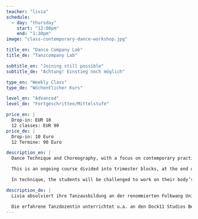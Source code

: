 ```yaml
---
teacher: "livia"
schedule:
  - day: "thursday"
    start: "12:00pm"
    end: "1:30pm"
image: "class-contemporary-dance-workshop.jpg"

title_en: "Dance Company Lab"
title_de: "Tanzcompany Lab"

subtitle_en: "Joining still possible"
subtitle_de: "Achtung! Einstieg noch möglich"

type_en: "Weekly Class"
type_de: "Wöchentlicher Kurs"

level_en: "Advanced"
level_de: "Fortgeschritten/Mittelstufe"

price_en: |
  Drop-in: EUR 10  
  12 classes: EUR 90
price_de: |
  Drop-in: 10 Euro  
  12 Termine: 90 Euro

description_en: |
  Dance Technique and Choreography, with a focus on contemporary practices and performance:

  This is an ongoing course divided into trimester blocks, at the end of each block a Studio Performance will be presented. The idea of this course is to experience a Dance company-similar dynamic: Beginning with a dance technique warm up, then working on a choreographic creative process (rehearsal) to finally show the results of it.

  In technique, the students will be challenged to work on their body’s alignment and increase coordination and strength abilities, developing awareness and motion in multiple spatial planes. The choreography component of this course is about learning and developing movement with a range of choreographic approaches.

description_de: |
  Livia absolviert ihre Tanzausbildung an der renommierten Folkwang Universität der Künste in Essen unter der Leitung von Pina Bausch. Als Tänzerin, Choreografin und Choreografie Assistentin arbeitete sie in zahlreichen Projekten in Deutschland, USA, Mexiko und Argentinien.

  Die erfahrene Tanzdozentin unterrichtet u.a. an den Dock11 Studios Berlin, Bildungsjahr Tanz von Seneca-Intensiv und assistiert beim Masterstudiengang für Choreografie der Udk Berlin.
---
```

